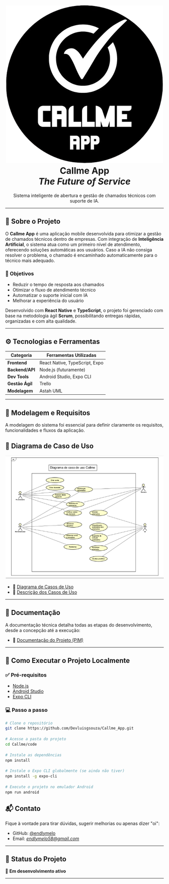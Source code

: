 

<h1 align="center">  
   <img src='https://raw.githubusercontent.com/endlymelo/AtividadeEgydioIndividual.4ADS/refs/heads/main/logoCallmeapp%20(1).png'>  <br/>
  <strong>Callme App</strong>
  <br/>
  <em>The Future of Service</em>
</h1>

<p align="center">
  Sistema inteligente de abertura e gestão de chamados técnicos com suporte de IA.
</p>

---

## 📘 Sobre o Projeto

O **Callme App** é uma aplicação mobile desenvolvida para otimizar a gestão de chamados técnicos dentro de empresas. Com integração de **Inteligência Artificial**, o sistema atua como um primeiro nível de atendimento, oferecendo soluções automáticas aos usuários. Caso a IA não consiga resolver o problema, o chamado é encaminhado automaticamente para o técnico mais adequado.

### 🎯 Objetivos

* Reduzir o tempo de resposta aos chamados
* Otimizar o fluxo de atendimento técnico
* Automatizar o suporte inicial com IA
* Melhorar a experiência do usuário

Desenvolvido com **React Native** e **TypeScript**, o projeto foi gerenciado com base na metodologia ágil **Scrum**, possibilitando entregas rápidas, organizadas e com alta qualidade.

---

## ⚙️ Tecnologias e Ferramentas

| Categoria       | Ferramentas Utilizadas         |
| --------------- | ------------------------------ |
| **Frontend**    | React Native, TypeScript, Expo |
| **Backend/API** | Node.js (futuramente)          |
| **Dev Tools**   | Android Studio, Expo CLI       |
| **Gestão Ágil** | Trello                         |
| **Modelagem**   | Astah UML                      |

---

## 🧠 Modelagem e Requisitos

A modelagem do sistema foi essencial para definir claramente os requisitos, funcionalidades e fluxos da aplicação.

## 🧠 Diagrama de Caso de Uso


   <img src='https://raw.githubusercontent.com/endlymelo/AtividadeEgydioIndividual.4ADS/refs/heads/main/diagrama%20de%20caso%20de%20uso.PNG'>  <br/>

* 📌 [Diagrama de Casos de Uso](https://github.com/endlymelo/AtividadeEgydioIndividual.4ADS/blob/main/Diagrama_de_caso_de_uso)
* 📌 [Descrição dos Casos de Uso](https://github.com/endlymelo/AtividadeEgydioIndividual.4ADS/blob/main/Diagrama_de_caso_de_uso)

---

## 📄 Documentação

A documentação técnica detalha todas as etapas do desenvolvimento, desde a concepção até a execução:

* 📝 [Documentação do Projeto (PIM)](https://github.com/Devluisgsouza/Callme_App/blob/main/Callme/PIM/PIM%203%20SEMESTRE.doc)

---

## 🧩 Como Executar o Projeto Localmente

### ✅ Pré-requisitos

* [Node.js](https://nodejs.org/pt)
* [Android Studio](https://developer.android.com/studio?hl=pt-br)
* [Expo CLI](https://docs.expo.dev/get-started/installation/)

### 💻 Passo a passo

```bash
# Clone o repositório
git clone https://github.com/Devluisgsouza/Callme_App.git

# Acesse a pasta do projeto
cd Callme/code

# Instale as dependências
npm install

# Instale o Expo CLI globalmente (se ainda não tiver)
npm install -g expo-cli

# Execute o projeto no emulador Android
npm run android
```

## 📬 Contato

Fique à vontade para tirar dúvidas, sugerir melhorias ou apenas dizer "oi":

* GitHub: [@endlymelo](https://github.com/endlymelo)
* Email: *endlymelo58@gmail.com*

---

## 📌 Status do Projeto

🚧 **Em desenvolvimento ativo**

---

